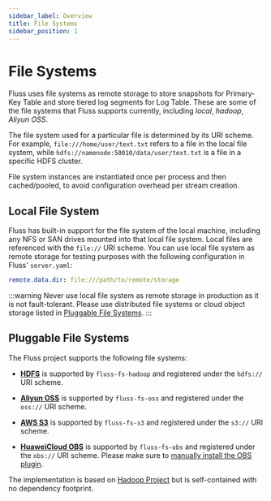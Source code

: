 ```yaml
---
sidebar_label: Overview
title: File Systems
sidebar_position: 1
---
```


# File Systems

Fluss uses file systems as remote storage to store snapshots for Primary-Key Table and store tiered log segments for Log Table. These
are some of the file systems that Fluss supports currently, including *local*, *hadoop*, *Aliyun OSS*.

The file system used for a particular file is determined by its URI scheme. For example, `file:///home/user/text.txt` refers to a file in the local file system,
while `hdfs://namenode:50010/data/user/text.txt` is a file in a specific HDFS cluster.

File system instances are instantiated once per process and then cached/pooled, to avoid configuration overhead per stream creation.


## Local File System

Fluss has built-in support for the file system of the local machine, including any NFS or SAN drives mounted into that local file system. Local files are referenced with the `file://` URI scheme. You 
can use local file system as remote storage for testing purposes with the following configuration in Fluss' `server.yaml`:
```yaml
remote.data.dir: file:///path/to/remote/storage
```

:::warning
Never use local file system as remote storage in production as it is not fault-tolerant. Please use distributed file systems or cloud object storage listed in [Pluggable File Systems](#pluggable-file-systems).
:::

## Pluggable File Systems
The Fluss project supports the following file systems:

- **[HDFS](hdfs.md)** is supported by `fluss-fs-hadoop` and registered under the `hdfs://` URI scheme.

- **[Aliyun OSS](oss.md)** is supported by `fluss-fs-oss` and registered under the `oss://` URI scheme.

- **[AWS S3](s3.md)** is supported by `fluss-fs-s3` and registered under the `s3://` URI scheme.

- **[HuaweiCloud OBS](obs.md)** is supported by `fluss-fs-obs` and registered under the `obs://` URI scheme. Please make sure to [manually install the OBS plugin](obs.md#install-obs-plugin-manually).

The implementation is based on [Hadoop Project](https://hadoop.apache.org/) but is self-contained with no dependency footprint.